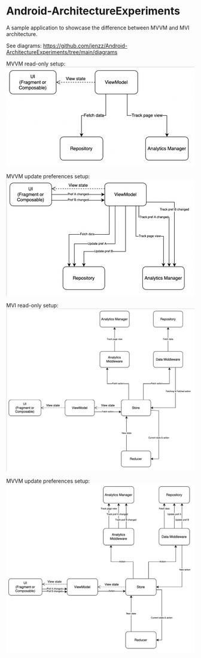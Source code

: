 # Android-ArchitectureExperiments

A sample application to showcase the difference between MVVM and MVI architecture.

See diagrams: https://github.com/jenzz/Android-ArchitectureExperiments/tree/main/diagrams

MVVM read-only setup:
![MVVM_read](https://raw.githubusercontent.com/jenzz/Android-ArchitectureExperiments/main/diagrams/MVVM_read.png)

MVVM update preferences setup:
![MVVM_update](https://raw.githubusercontent.com/jenzz/Android-ArchitectureExperiments/main/diagrams/MVVM_update.png)

MVI read-only setup:
![MVI_read](https://raw.githubusercontent.com/jenzz/Android-ArchitectureExperiments/main/diagrams/MVI_read.png)

MVVM update preferences setup:
![MVI_update](https://raw.githubusercontent.com/jenzz/Android-ArchitectureExperiments/main/diagrams/MVI_update.png)
